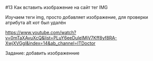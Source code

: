 #13 Как вставить изображение на сайт тег IMG


Изучаем теги img, просто добавляет изображение, для проверки атрибута alt кот был удалён

https://www.youtube.com/watch?v=0mTaXAvuXcQ&list=PLuY6eeDuleIMjV7Kff8yf8RA-XwjXVGgl&index=14&ab_channel=ITDoctor

Задание: добавить изображенние